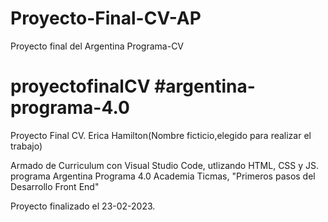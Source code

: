 # Proyecto-Final-CV-AP
Proyecto final del Argentina Programa-CV
# proyectofinalCV #argentina-programa-4.0
Proyecto Final CV. Erica Hamilton(Nombre ficticio,elegido para realizar el trabajo)

Armado de Curriculum con Visual Studio Code, utlizando HTML, CSS y JS.
programa Argentina Programa 4.0
Academia Ticmas, "Primeros pasos del Desarrollo Front End"

Proyecto finalizado el 23-02-2023.
